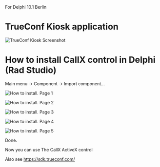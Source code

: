For Delphi 10.1 Berlin

# TrueConf Kiosk application

![TrueConf Kiosk Screenshot](https://trueconf.com/blog/wp-content/uploads-com/2018/07/animation.gif)

# How to install CallX control in Delphi (Rad Studio)

Main menu → Component → Import component...

![How to install. Page 1](https://user-images.githubusercontent.com/20208639/45431373-3dac4700-b6b0-11e8-9e95-8fb94fa50f73.png)

![How to install. Page 2](https://user-images.githubusercontent.com/20208639/45431387-456beb80-b6b0-11e8-9161-03d49f5cb6f7.png)

![How to install. Page 3](https://user-images.githubusercontent.com/20208639/45431388-46048200-b6b0-11e8-9343-a3159d9fc9dc.png)

![How to install. Page 4](https://user-images.githubusercontent.com/20208639/45431390-469d1880-b6b0-11e8-9d1d-e86121431291.png)

![How to install. Page 5](https://user-images.githubusercontent.com/20208639/45431391-47ce4580-b6b0-11e8-9c3c-d397c65c8e9e.png)

Done.

Now you can use The CallX ActiveX control

Also see https://sdk.trueconf.com/

